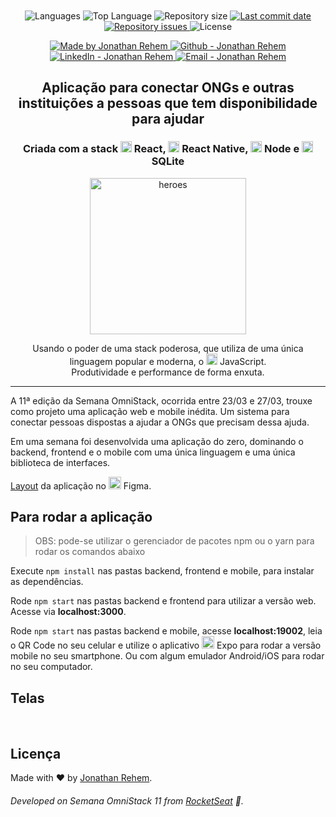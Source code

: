 <!-- então bora codar! -->

<h1 align="center">
    <img alt="" title="" src="imgs/logo.svg">
</h1>

<p align="center">
  <img alt="Languages" src="https://img.shields.io/github/languages/count/90sRehem/be-the-hero">
  <img alt="Top Language" src="https://img.shields.io/github/languages/top/90sRehem/be-the-hero">
  <img alt="Repository size" src="https://img.shields.io/github/repo-size/90sRehem/be-the-hero">
  <a href="https://github.com/90sRehem/be-the-hero/commits/master">
    <img alt="Last commit date" src="https://img.shields.io/github/last-commit/90sRehem/be-the-hero">
  </a>
   <a href="https://github.com/90sRehem/be-the-hero/issues">
    <img alt="Repository issues" src="https://img.shields.io/github/issues/90sRehem/be-the-hero">
  </a>
  <img alt="License" src="https://img.shields.io/github/license/90sRehem/be-the-hero">
</p>

<p align="center">

  <a href="https://www.linkedin.com/in/jonathan-rehem-7101171a5/" target="_blank">
    <img alt="Made by Jonathan Rehem" src="https://img.shields.io/badge/made%20by-Jonathan_Rehem-informational">
  </a>
  <a href="https://github.com/90sRehem" target="_blank" >
    <img alt="Github - Jonathan Rehem" src="https://img.shields.io/badge/Github--%23F8952D?style=social&logo=github">
  </a>
  <a href="https://www.linkedin.com/in/90sRehem/" target="_blank" >
    <img alt="LinkedIn - Jonathan Rehem" src="https://img.shields.io/badge/Linkedin--%23F8952D?style=social&logo=linkedin">
  </a>
  <a href="mailto:jonathan.de.oliveira@live.com" target="_blank" >
    <img alt="Email - Jonathan Rehem" src="https://img.shields.io/badge/Email--%23F8952D?style=social&logo=gmail">
  </a>
</p>

<h2 align="center"> Aplicação para conectar ONGs e outras instituições a pessoas que tem disponibilidade para ajudar </h2>

<h3 align="center"> Criada com a stack <img src="imgs/react.png" alt="react" height="18"> React, <img src="imgs/react-native.png" alt="react-native" height="18"> React Native, <img src="imgs/node.png" alt="node" height="18"> Node e <img src="imgs/sqlite.png" alt="node" height="18"> SQLite </h3>

<p align="center"> <img src="imgs/heroes.png" alt="heroes" height="250"> </p>

<p align="center"> Usando o poder de uma stack poderosa, que utiliza de uma única linguagem popular e moderna, o <img src="imgs/js.png" height="18" alt="javascript"> JavaScript. <br> Produtividade e performance de forma enxuta. </p>

---

A 11ª edição da Semana OmniStack, ocorrida entre 23/03 e 27/03, trouxe como projeto uma aplicação web e mobile inédita. Um sistema para conectar pessoas dispostas a ajudar a ONGs que precisam dessa ajuda.

Em uma semana foi desenvolvida uma aplicação do zero, dominando o backend, frontend e o mobile com uma única linguagem e uma única biblioteca de interfaces.

[Layout](https://www.figma.com/file/2C2yvw7jsCOGmaNUDftX9n/Be-The-Hero---OmniStack-11?node-id=0%3A1) da aplicação no <img src="imgs/figma.png" alt="figma" height="20"> Figma.

## Para rodar a aplicação

> OBS: pode-se utilizar o gerenciador de pacotes npm ou o yarn para rodar os comandos abaixo

Execute ```npm install``` nas pastas backend, frontend e mobile, para instalar as dependências.

Rode ```npm start``` nas pastas backend e frontend para utilizar a versão web. Acesse via **localhost:3000**.

Rode ```npm start``` nas pastas backend e mobile, acesse **localhost:19002**, leia o QR Code no seu celular e utilize o aplicativo <img src="imgs/expo.png" alt="rocketseat" height="20"> Expo para rodar a versão mobile no seu smartphone. Ou com algum emulador Android/iOS para rodar no seu computador.

## Telas

<p align="center">
    <img alt="" title="" src="imgs/print1.png">
    <img alt="" title="" src="imgs/print2.png">
    <img alt="" title="" src="imgs/print3.png">
    <img alt="" title="" src="imgs/print4.png">
    <img alt="" title="" src="imgs/print5.png">
    <img alt="" title="" src="imgs/print6.png">
    <img alt="" title="" src="imgs/print7.png">
    <img alt="" title="" src="imgs/print8.png">
    <img alt="" title="" src="imgs/print9.png">
    <img alt="" title="" src="imgs/print-insomnia.png">
</p>

## Licença
Made with :heart: by <a href="https://www.linkedin.com/in/jonathan-rehem-7101171a5/" target="blank">Jonathan Rehem</a>.
###### Developed on Semana OmniStack 11 from [RocketSeat](https://rocketseat.com.br) :rocket:.
